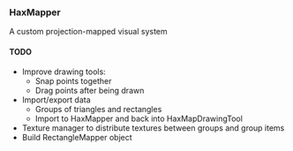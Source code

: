 ### HaxMapper

A custom projection-mapped visual system

#### TODO

* Improve drawing tools:
	* Snap points together
	* Drag points after being drawn
* Import/export data
	* Groups of triangles and rectangles
	* Import to HaxMapper and back into HaxMapDrawingTool
* Texture manager to distribute textures between groups and group items
* Build RectangleMapper object